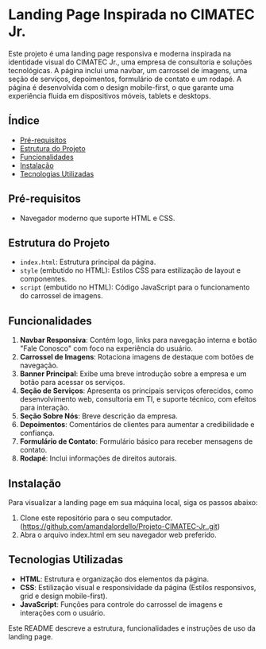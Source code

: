 # Landing Page Inspirada no CIMATEC Jr.

Este projeto é uma landing page responsiva e moderna inspirada na identidade visual do CIMATEC Jr., uma empresa de consultoria e soluções tecnológicas. A página inclui uma navbar, um carrossel de imagens, uma seção de serviços, depoimentos, formulário de contato e um rodapé. A página é desenvolvida com o design mobile-first, o que garante uma experiência fluida em dispositivos móveis, tablets e desktops.

## Índice
- [Pré-requisitos](#pré-requisitos)
- [Estrutura do Projeto](#estrutura-do-projeto)
- [Funcionalidades](#funcionalidades)
- [Instalação](#instalação)
- [Tecnologias Utilizadas](#tecnologias-utilizadas)

## Pré-requisitos
- Navegador moderno que suporte HTML e CSS.

## Estrutura do Projeto
- `index.html`: Estrutura principal da página.
- `style` (embutido no HTML): Estilos CSS para estilização de layout e componentes.
- `script` (embutido no HTML): Código JavaScript para o funcionamento do carrossel de imagens.

## Funcionalidades
1. **Navbar Responsiva**: Contém logo, links para navegação interna e botão "Fale Conosco" com foco na experiência do usuário.
2. **Carrossel de Imagens**: Rotaciona imagens de destaque com botões de navegação.
3. **Banner Principal**: Exibe uma breve introdução sobre a empresa e um botão para acessar os serviços.
4. **Seção de Serviços**: Apresenta os principais serviços oferecidos, como desenvolvimento web, consultoria em TI, e suporte técnico, com efeitos para interação.
5. **Seção Sobre Nós**: Breve descrição da empresa.
6. **Depoimentos**: Comentários de clientes para aumentar a credibilidade e confiança.
7. **Formulário de Contato**: Formulário básico para receber mensagens de contato.
8. **Rodapé**: Inclui informações de direitos autorais.

## Instalação
Para visualizar a landing page em sua máquina local, siga os passos abaixo:
1. Clone este repositório para o seu computador.
   (https://github.com/amandalordello/Projeto-CIMATEC-Jr..git)
2. Abra o arquivo index.html em seu navegador web preferido.

## Tecnologias Utilizadas
- **HTML**: Estrutura e organização dos elementos da página.
- **CSS**: Estilização visual e responsividade da página (Estilos responsivos, grid e design mobile-first).
- **JavaScript**: Funções para controle do carrossel de imagens e interações com o usuário.

Este README descreve a estrutura, funcionalidades e instruções de uso da landing page.
